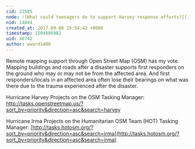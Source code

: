 ```yaml
---
cid: 22585
node: ![What could teenagers do to support Harvey response efforts?](../notes/warren/09-07-2017/what-could-teenagers-do-to-support-harvey-response-efforts)
nid: 14844
created_at: 2017-09-08 15:54:42 +0000
timestamp: 1504886082
uid: 46742
author: wward1400
---
```


Remote mapping support through Open Street Map (OSM) has my vote. Mapping buildings and roads after a disaster supports first responders on the ground who may or may not be from the affected area. And first responders/locals in an affected area often lose their bearings on what was there due to the trauma experienced after the disaster.

Hurricane Harvey Projects on the OSM Tasking Manager: [http://tasks.openstreetmap.us/?sort_by=priority&direction=asc&search=harvey
](http://tasks.openstreetmap.us/?sort_by=priority&direction=asc&search=harvey)

Hurricane Irma Projects on the Humanitarian OSM Team (HOT) Tasking Manager: [http://tasks.hotosm.org/?sort_by=priority&direction=asc&search=irma](http://tasks.hotosm.org/?sort_by=priority&direction=asc&search=irma)
